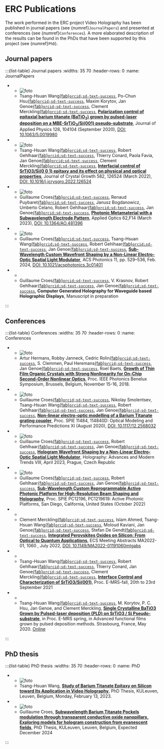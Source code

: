# ERC Publications 

The work performed in the ERC project Video Holography has been published in journal papers (see {numref}`JournalPapers`) and presented at conferences (see {numref}`Conferences`). A more elaborated description of the results can be found in the PhDs that have been supported by this project (see {numref}`PhD`).


## Journal papers

:::{list-table} Journal papers
:widths: 35 70
:header-rows: 0
:name: JournalPapers

*  - ![foto](./images/APL.bmp)
   - Tsang-Hsuan Wang[{fab}`orcid;sd-text-success`](http://orcid.org/0000-0002-7760-7500), 
Po-Chun Hsu[{fab}`orcid;sd-text-success`](http://orcid.org/0000-0003-0823-6088), 
Maxim Korytov, 
Jan Genoe[{fab}`orcid;sd-text-success`](http://orcid.org/0000-0002-4019-5979), 
Clement Merckling[{fab}`orcid;sd-text-success`](http://orcid.org/0000-0003-3084-2543), 
**[Polarization control of epitaxial barium titanate (BaTiO<sub>3</sub>) grown by pulsed-laser deposition on a MBE-SrTiO<sub>3</sub>/Si(001) pseudo-substrate](docs/Tsang2020Polarizationcontrol.pdf)**, 
Journal of Applied Physics 128, 104104 (September 2020), 
[DOI: 10.1063/5.0019980](http://dx.doi.org/10.1063/5.0019980)

*  - ![foto](./images/STO.png) 
   - Tsang-Hsuan Wang[{fab}`orcid;sd-text-success`](http://orcid.org/0000-0002-7760-7500), 
Robert Gehlhaar[{fab}`orcid;sd-text-success`](http://orcid.org/0000-0002-3038-9462), 
Thierry Conard, 
Paola Favia, 
Jan Genoe[{fab}`orcid;sd-text-success`](http://orcid.org/0000-0002-4019-5979), 
Clement Merckling[{fab}`orcid;sd-text-success`](http://orcid.org/0000-0003-3084-2543), 
**[Interfacial control of SrTiO3/Si(0 0 1) epitaxy and its effect on physical and optical properties](docs/Wang2022Interfacialcontrol.pdf)**, 
Journal of Crystal Growth 582, 126524 (March 2022), 
[DOI: 10.1016/j.jcrysgro.2022.126524](http://dx.doi.org/10.1016/j.jcrysgro.2022.126524)

*  - ![foto](./images/AO2023.jpg)
   - Guillaume Croes[{fab}`orcid;sd-text-success`](http://orcid.org/0000-0001-6168-9794), 
Renaud Puybaret[{fab}`orcid;sd-text-success`](http://orcid.org/0000-0002-4946-2658), 
Janusz Bogdanowicz, 
Umberto Celano, 
Robert Gehlhaar[{fab}`orcid;sd-text-success`](http://orcid.org/0000-0002-3038-9462), 
Jan Genoe[{fab}`orcid;sd-text-success`](http://orcid.org/0000-0002-4019-5979), 
**[Photonic Metamaterial with a Subwavelength Electrode Pattern](docs/PhotonicMetamaterial.pdf)**, 
Applied Optics 62,F14 (March 2023), 
[DOI: 10.1364/AO.481396](http://dx.doi.org/10.1364/AO.481396)

*  - ![foto](./images/TOCimage3.png)
   - Guillaume Croes[{fab}`orcid;sd-text-success`](http://orcid.org/0000-0001-6168-9794), 
Tsang-Hsuan Wang[{fab}`orcid;sd-text-success`](http://orcid.org/0000-0002-7760-7500), 
Robert Gehlhaar[{fab}`orcid;sd-text-success`](http://orcid.org/0000-0002-3038-9462), 
Jan Genoe[{fab}`orcid;sd-text-success`](http://orcid.org/0000-0002-4019-5979), 
**[Sub-Wavelength Custom Wavefront Shaping by a Non-Linear Electro-Optic Spatial Light Modulator](docs/Croes2024Subwavelength.pdf)**, 
ACS Photonics 11,  pp. 529–536, Feb. 2024,
[DOI: 10.1021/acsphotonics.3c01401](http://dx.doi.org/10.1021/acsphotonics.3c01401)

*  - 
   - Guillaume Croes[{fab}`orcid;sd-text-success`](http://orcid.org/0000-0001-6168-9794), 
   V. Krasnov, 
Robert Gehlhaar[{fab}`orcid;sd-text-success`](http://orcid.org/0000-0002-3038-9462), 
Jan Genoe[{fab}`orcid;sd-text-success`](http://orcid.org/0000-0002-4019-5979), 
**Computer Generated Holography for Waveguide based Holographic Displays**, 
Manuscript in preparation

:::


## Conferences

:::{list-table} Conferences
:widths: 35 70
:header-rows: 0
:name: Conferences

*  - ![foto](./images/SHG.png)
   - Artur Hermans,
Robby Janneck,
Cedric Rolin[{fab}`orcid;sd-text-success`](http://orcid.org/0000-0001-5542-8504),
S. Clemmen,
Paul Heremans[{fab}`orcid;sd-text-success`](http://orcid.org/0000-0003-2151-1718),
Jan Genoe[{fab}`orcid;sd-text-success`](http://orcid.org/0000-0002-4019-5979), 
Roel Baets,
**[Growth of Thin Film Organic Crystals with Strong Nonlinearity for On-Chip Second-Order Nonlinear Optics](docs/Paper_ArturHermans.pdf)**,
Proc. IEEE Photonics Benelux Symposium, Brussels, Belgium, November 15-16, 2018.

*  - ![foto](./images/Guillaume2020.png)
   - Guillaume Croes[{fab}`orcid;sd-text-success`](http://orcid.org/0000-0001-6168-9794),
Nikolay Smolentsev, 
Tsang-Hsuan Wang[{fab}`orcid;sd-text-success`](http://orcid.org/0000-0002-7760-7500), 
Robert Gehlhaar[{fab}`orcid;sd-text-success`](http://orcid.org/0000-0002-3038-9462),
Jan Genoe[{fab}`orcid;sd-text-success`](http://orcid.org/0000-0002-4019-5979), 
**[Non-linear electro-optic modelling of a Barium Titanate grating coupler](docs/XII1SPIE.pdf)**, 
Proc. SPIE 11484, 114840D: Optical Modeling and Performance Predictions XI (August 2020),
[DOI: 10.1117/12.2568032](http://dx.doi.org/10.1117/12.2568032)

*  - ![foto](./images/TocImage_2.png)
   - Guillaume Croes[{fab}`orcid;sd-text-success`](http://orcid.org/0000-0001-6168-9794),
Robert Gehlhaar[{fab}`orcid;sd-text-success`](http://orcid.org/0000-0002-3038-9462),
Jan Genoe[{fab}`orcid;sd-text-success`](http://orcid.org/0000-0002-4019-5979), 
**[Hologram Wavefront Shaping by a Non-Linear Electro-Optic Spatial Light Modulator](docs/Hologramwavefrontshaping_SPIEOptics.html)**,
Holography: Advances and Modern Trends VIII, April 2023, Prague, Czech Republic

*  - ![foto](./images/Guillaume2022.png)
   - Guillaume Croes[{fab}`orcid;sd-text-success`](http://orcid.org/0000-0001-6168-9794),
Robert Gehlhaar[{fab}`orcid;sd-text-success`](http://orcid.org/0000-0002-3038-9462),
Jan Genoe[{fab}`orcid;sd-text-success`](http://orcid.org/0000-0002-4019-5979), 
**[Sub-Wavelength Custom Reprogrammable Active Photonic Platform for High-Resolution Beam Shaping and Holography](docs/Sub-wavelengthcustomreprogrammable.pdf)**,
Proc. SPIE PC12196, PC1219619: Active Photonic Platforms, San Diego, California, United States (October 2022)

*  - 
   - Clement Merckling[{fab}`orcid;sd-text-success`](http://orcid.org/0000-0003-3084-2543), 
Islam Ahmed, 
Tsang-Hsuan Wang[{fab}`orcid;sd-text-success`](http://orcid.org/0000-0002-7760-7500), 
Moloud Kaviani, 
Jan Genoe[{fab}`orcid;sd-text-success`](http://orcid.org/0000-0002-4019-5979), 
Stefan De Gendt[{fab}`orcid;sd-text-success`](http://orcid.org/0000-0003-3775-3578), 
**[Integrated Perovskites Oxides on Silicon: From Optical to Quantum Applications](docs/ECS_Merckling_invited.pdf)**,
ECS Meeting Abstracts MA2022-01, 1060 , July 2022, 
[DOI: 10.1149/MA2022-01191060mtgabs](http://dx.doi.org/10.1149/MA2022-01191060mtgabs)

*  - 
   - Tsang-Hsuan Wang[{fab}`orcid;sd-text-success`](http://orcid.org/0000-0002-7760-7500), 
Robert Gehlhaar[{fab}`orcid;sd-text-success`](http://orcid.org/0000-0002-3038-9462),
Thierry Conard,
Jan Genoe[{fab}`orcid;sd-text-success`](http://orcid.org/0000-0002-4019-5979), 
Clement Merckling[{fab}`orcid;sd-text-success`](http://orcid.org/0000-0003-3084-2543),
**[Interface Control and Characterization of SrTiO3/Si(001)](docs/EMRS2020Spring_Abstract_Tsang.pdf)**,
Proc. E-MRS-fall, 20th to 23rd September 2021

*  - 
   - Tsang-Hsuan Wang[{fab}`orcid;sd-text-success`](http://orcid.org/0000-0002-7760-7500),
M. Korytov,
P. C. Hsu,
Jan Genoe, and
Clement Merckling,
**[Single Crystalline BaTiO3 Grown by Pulsed-laser deposition (PLD) on SrTiO3 / Si Pseudo-substrate](docs/EMRS2020Spring_Abstract_Tsang.pdf)**,
 in Proc. E-MRS  spring, in Advanced functional films grown by pulsed deposition methods. Strasbourg, France, May 2020. [Online](https://www.european-mrs.com/advanced-functional-films-grown-pulsed-deposition-methods-emrs)

:::

## PhD thesis

:::{list-table} PhD thesis
:widths: 35 70
:header-rows: 0
:name: PhD

*  - ![foto](./images/phd.png)
   - Tsang-Hsuan Wang,
     **[Study of Barium Titanate Epitaxy on Silicon toward Its Application in Video Holography](docs/thesisTsang.pdf)**,
     PhD Thesis, KULeuven, Leuven, Belgium, Monday, February 13, 2023.

*  - ![foto](./images/phd.png)
   - Guillaume Croes,
     **[Subwavelength Barium Titanate Pockels modulation through transparent conductive oxide nanopillars, Exploring models for hologram construction from evanescent fields](docs/thesisCroes.pdf)**,
      PhD Thesis, KULeuven, Leuven, Belgium, Expected December 2024
   
:::